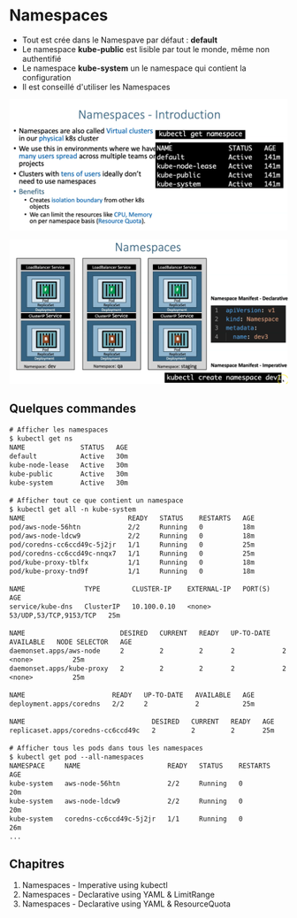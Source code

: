 # Namespaces

- Tout est crée dans le Namespave par défaut : **default**
- Le namespace **kube-public** est lisible par tout le monde, même non authentifié
- Le namespace **kube-system** un le namespace qui contient la configuration
- Il est conseillé d'utiliser les Namespaces

![Slide1](img/1.png)

![Slide2](img/2.png)

## Quelques commandes

```t
# Afficher les namespaces 
$ kubectl get ns
NAME              STATUS   AGE
default           Active   30m
kube-node-lease   Active   30m
kube-public       Active   30m
kube-system       Active   30m

# Afficher tout ce que contient un namespace
$ kubectl get all -n kube-system
NAME                          READY   STATUS    RESTARTS   AGE
pod/aws-node-56htn            2/2     Running   0          18m
pod/aws-node-ldcw9            2/2     Running   0          18m
pod/coredns-cc6ccd49c-5j2jr   1/1     Running   0          25m
pod/coredns-cc6ccd49c-nnqx7   1/1     Running   0          25m
pod/kube-proxy-tblfx          1/1     Running   0          18m
pod/kube-proxy-tnd9f          1/1     Running   0          18m

NAME               TYPE        CLUSTER-IP    EXTERNAL-IP   PORT(S)                  AGE
service/kube-dns   ClusterIP   10.100.0.10   <none>        53/UDP,53/TCP,9153/TCP   25m

NAME                        DESIRED   CURRENT   READY   UP-TO-DATE   AVAILABLE   NODE SELECTOR   AGE
daemonset.apps/aws-node     2         2         2       2            2           <none>          25m
daemonset.apps/kube-proxy   2         2         2       2            2           <none>          25m

NAME                      READY   UP-TO-DATE   AVAILABLE   AGE
deployment.apps/coredns   2/2     2            2           25m

NAME                                DESIRED   CURRENT   READY   AGE
replicaset.apps/coredns-cc6ccd49c   2         2         2       25m

# Afficher tous les pods dans tous les namespaces
$ kubectl get pod --all-namespaces
NAMESPACE     NAME                      READY   STATUS    RESTARTS   AGE
kube-system   aws-node-56htn            2/2     Running   0          20m
kube-system   aws-node-ldcw9            2/2     Running   0          20m
kube-system   coredns-cc6ccd49c-5j2jr   1/1     Running   0          26m
...
```

## Chapitres


1. Namespaces - Imperative using kubectl
2. Namespaces -  Declarative using YAML & LimitRange
3. Namespaces -  Declarative using YAML & ResourceQuota
